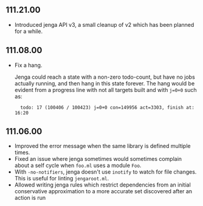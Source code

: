 ## 111.21.00

- Introduced jenga API v3, a small cleanup of v2 which has been planned
  for a while.

## 111.08.00

- Fix a hang.

    Jenga could reach a state with a non-zero todo-count, but have no
    jobs actually running, and then hang in this state forever. The hang
    would be evident from a progress line with not all targets built and
    with `j=0+0` such as:

        todo: 17 (100406 / 100423) j=0+0 con=149956 act=3303, finish at: 16:20

## 111.06.00

- Improved the error message when the same library is defined multiple
  times.
- Fixed an issue where jenga sometimes would sometimes complain about
  a self cycle when `foo.ml` uses a module `Foo`.
- With `-no-notifiers`, jenga doesn't use `inotify` to watch for file
  changes.  This is useful for linting `jengaroot.ml`.
- Allowed writing jenga rules which restrict dependencies from an
  initial conservative approximation to a more accurate set discovered
  after an action is run

